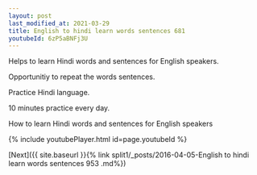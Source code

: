 ```yaml
---
layout: post
last_modified_at: 2021-03-29
title: English to hindi learn words sentences 681 
youtubeId: 6zP5aBNFj3U
---
```

 
 
Helps to learn Hindi words and sentences for English speakers.

Opportunitiy to repeat the words sentences. 

Practice Hindi language. 
 
10 minutes practice every day. 
 
How to learn Hindi words and sentences for English speakers 
 
{% include youtubePlayer.html id=page.youtubeId %}
 
 
[Next]({{ site.baseurl }}{% link  split1/_posts/2016-04-05-English to hindi learn words sentences 953 .md%})
 
